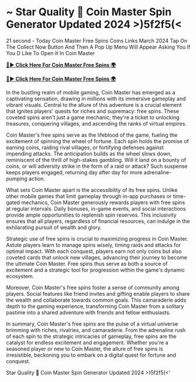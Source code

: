 # ~ Star Quality 🌟 Coin Master Spin Generator Updated 2024 >)5f2f5(<

21 second - Today Coin Master Free Spins Coins Links March 2024 Tap On The Collect Now Button And Then A Pop Up Menu Will Appear Asking You If You D Like To Open It In Coin Master

[**🔴► Click Here For Coin Master Free Spins 🌍**](https://moroccino.github.io/CoinMaster/)

[**🔴► Click Here For Coin Master Free Spins 🌍**](https://moroccino.github.io/CoinMaster/)
 
In the bustling realm of mobile gaming, Coin Master has emerged as a captivating sensation, drawing in millions with its immersive gameplay and vibrant visuals. Central to the allure of this adventure is a crucial element that ignites players' quests for riches and supremacy: free spins. These coveted spins aren't just a game mechanic; they're a ticket to unlocking treasures, conquering villages, and ascending the ranks of virtual empires.

Coin Master's free spins serve as the lifeblood of the game, fueling the excitement of spinning the wheel of fortune. Each spin holds the promise of earning coins, raiding rival villages, or fortifying defenses against impending attacks. The anticipation builds as the wheel slows down, reminiscent of the thrill of high-stakes gambling. Will it land on a bounty of coins, or will adversity strike in the form of a raid or attack? Such suspense keeps players engaged, returning day after day for more adrenaline-pumping action.

What sets Coin Master apart is the accessibility of its free spins. Unlike other mobile games that limit gameplay through in-app purchases or time-gated mechanics, Coin Master generously rewards players with free spins at regular intervals. Daily bonuses, in-game events, and social interactions provide ample opportunities to replenish spin reserves. This inclusivity ensures that all players, regardless of financial resources, can indulge in the exhilarating pursuit of wealth and glory.

Strategic use of free spins is crucial to maximizing progress in Coin Master. Astute players learn to manage spins wisely, timing raids and attacks for optimal impact. With each conquest, players earn not only coins but also coveted cards that unlock new villages, advancing their journey to become the ultimate Coin Master. Free spins thus serve as both a source of excitement and a strategic tool for progression within the game's dynamic ecosystem.

Moreover, Coin Master's free spins foster a sense of community among players. Social features like friend invites and gifting enable players to share the wealth and collaborate towards common goals. This camaraderie adds depth to the gaming experience, transforming Coin Master from a solitary pastime into a shared adventure with friends and fellow enthusiasts.

In summary, Coin Master's free spins are the pulse of a virtual universe brimming with riches, rivalries, and camaraderie. From the adrenaline rush of each spin to the strategic intricacies of gameplay, free spins are the catalyst for endless excitement and engagement. Whether you're a seasoned player or new to Coin Master, the allure of free spins is irresistible, beckoning you to embark on a digital quest for fortune and conquest.

Star Quality 🌟 Coin Master Spin Generator Updated 2024 >)5f2f5(<'
